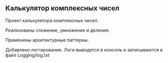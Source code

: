 ## Калькулятор комплексных чисел

Проект калькулятора комплексных чисел.

Реализованы сложение, умножение и деление.

Применены архитектурные паттерны.

Добавлено логгирование. Логи выводятся в консоль и записываются в файл Logging/log.txt

